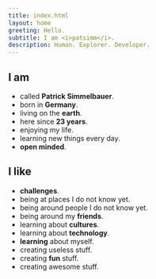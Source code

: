 ```yaml
---
title: index.html
layout: home
greeting: Hello.
subtitle: I am <i>patsimm</i>.
description: Human. Explorer. Developer.
---
```


## I am
 - called **Patrick Simmelbauer**.  
 - born in **Germany**.
 - living on the **earth**.
 - here since **23 years**.
 - enjoying my life.
 - learning new things every day.
 - **open minded**.

## I like
 - **challenges**.
 - being at places I do not know yet.
 - being around people I do not know yet.
 - being around my **friends**.
 - learning about **cultures**.
 - learning about **technology**.
 - **learning** about myself.
 - creating useless stuff.
 - creating **fun** stuff.
 - creating awesome stuff.
